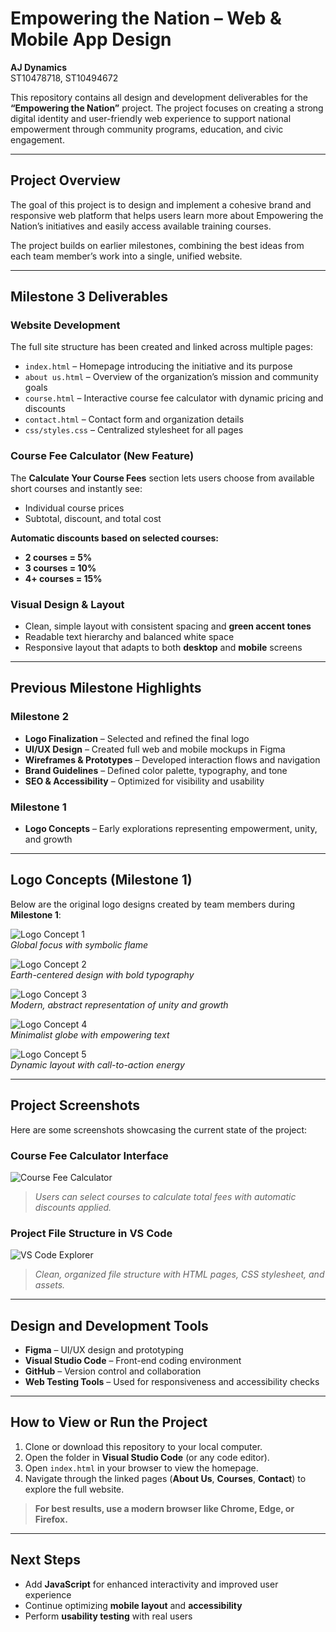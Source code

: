 # Empowering the Nation – Web & Mobile App Design

**AJ Dynamics**  
ST10478718, ST10494672

This repository contains all design and development deliverables for the **“Empowering the Nation”** project. The project focuses on creating a strong digital identity and user-friendly web experience to support national empowerment through community programs, education, and civic engagement.

---

## Project Overview

The goal of this project is to design and implement a cohesive brand and responsive web platform that helps users learn more about Empowering the Nation’s initiatives and easily access available training courses.

The project builds on earlier milestones, combining the best ideas from each team member’s work into a single, unified website.

---

## Milestone 3 Deliverables

### Website Development

The full site structure has been created and linked across multiple pages:

- `index.html` – Homepage introducing the initiative and its purpose  
- `about us.html` – Overview of the organization’s mission and community goals  
- `course.html` – Interactive course fee calculator with dynamic pricing and discounts  
- `contact.html` – Contact form and organization details  
- `css/styles.css` – Centralized stylesheet for all pages  

### Course Fee Calculator (New Feature)

The **Calculate Your Course Fees** section lets users choose from available short courses and instantly see:

- Individual course prices  
- Subtotal, discount, and total cost  

**Automatic discounts based on selected courses:**

- **2 courses = 5%**  
- **3 courses = 10%**  
- **4+ courses = 15%**

### Visual Design & Layout

- Clean, simple layout with consistent spacing and **green accent tones**  
- Readable text hierarchy and balanced white space  
- Responsive layout that adapts to both **desktop** and **mobile** screens  

---

## Previous Milestone Highlights

### Milestone 2

- **Logo Finalization** – Selected and refined the final logo  
- **UI/UX Design** – Created full web and mobile mockups in Figma  
- **Wireframes & Prototypes** – Developed interaction flows and navigation  
- **Brand Guidelines** – Defined color palette, typography, and tone  
- **SEO & Accessibility** – Optimized for visibility and usability  

### Milestone 1

- **Logo Concepts** – Early explorations representing empowerment, unity, and growth  

---

## Logo Concepts (Milestone 1)

Below are the original logo designs created by team members during **Milestone 1**:

![Logo Concept 1](https://github.com/user-attachments/assets/68923c56-db1a-4579-bd44-e6ead4a47144)  
*Global focus with symbolic flame*

![Logo Concept 2](https://github.com/user-attachments/assets/31cf8afa-daf6-4c1c-8a07-b018844e66b7)  
*Earth-centered design with bold typography*

![Logo Concept 3](https://github.com/user-attachments/assets/188b884c-b863-4a35-a271-02271d50ee48)  
*Modern, abstract representation of unity and growth*

![Logo Concept 4](https://github.com/user-attachments/assets/3c4490a6-bee6-49ae-b5ef-032e6e54c283)  
*Minimalist globe with empowering text*

![Logo Concept 5](https://github.com/user-attachments/assets/850e873b-73a4-48de-9c36-e4c55d2cc101)  
*Dynamic layout with call-to-action energy*

---

## Project Screenshots

Here are some screenshots showcasing the current state of the project:

### Course Fee Calculator Interface
![Course Fee Calculator](https://i.imgur.com/4KZlRrL.png)

> *Users can select courses to calculate total fees with automatic discounts applied.*

### Project File Structure in VS Code
![VS Code Explorer](https://i.imgur.com/3YjJpXW.png)

> *Clean, organized file structure with HTML pages, CSS stylesheet, and assets.*

---

## Design and Development Tools

- **Figma** – UI/UX design and prototyping  
- **Visual Studio Code** – Front-end coding environment  
- **GitHub** – Version control and collaboration  
- **Web Testing Tools** – Used for responsiveness and accessibility checks  

---

## How to View or Run the Project

1. Clone or download this repository to your local computer.  
2. Open the folder in **Visual Studio Code** (or any code editor).  
3. Open `index.html` in your browser to view the homepage.  
4. Navigate through the linked pages (**About Us**, **Courses**, **Contact**) to explore the full website.  

>  **For best results, use a modern browser like Chrome, Edge, or Firefox.**

---

## Next Steps

- Add **JavaScript** for enhanced interactivity and improved user experience  
- Continue optimizing **mobile layout** and **accessibility**  
- Perform **usability testing** with real users  
